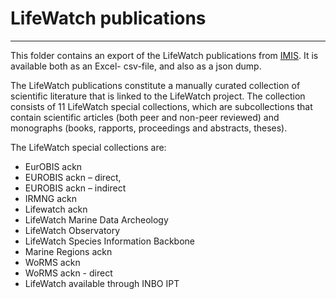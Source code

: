 # LifeWatch publications

***

This folder contains an export of the LifeWatch publications from [IMIS](http://www.vliz.be/imis?page=webservices). 
It is available both as an Excel- csv-file, and also as a json dump.

The LifeWatch publications constitute a manually curated collection of scientific literature that is linked to the LifeWatch project. 
The collection consists of 11 LifeWatch special collections, which are subcollections that contain scientific articles (both peer and non-peer reviewed) and monographs (books, rapports, proceedings and abstracts, theses).

The LifeWatch special collections are: 
- EurOBIS ackn
- EUROBIS ackn – direct,
- EUROBIS ackn – indirect
- IRMNG ackn
- Lifewatch ackn
- LifeWatch Marine Data Archeology
- LifeWatch Observatory
- LifeWatch Species Information Backbone
- Marine Regions ackn
- WoRMS ackn
- WoRMS ackn - direct
- LifeWatch available through INBO IPT